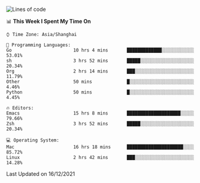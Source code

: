 <!--START_SECTION:waka-->
![Lines of code](https://img.shields.io/badge/From%20Hello%20World%20I%27ve%20Written-22%20Thousand%20lines%20of%20code-blue)

📊 **This Week I Spent My Time On** 

```text
⌚︎ Time Zone: Asia/Shanghai

💬 Programming Languages: 
Go                       10 hrs 4 mins       █████████████░░░░░░░░░░░░   53.01% 
sh                       3 hrs 52 mins       █████░░░░░░░░░░░░░░░░░░░░   20.34% 
Org                      2 hrs 14 mins       ███░░░░░░░░░░░░░░░░░░░░░░   11.79% 
Other                    50 mins             █░░░░░░░░░░░░░░░░░░░░░░░░   4.46% 
Python                   50 mins             █░░░░░░░░░░░░░░░░░░░░░░░░   4.45%

🔥 Editors: 
Emacs                    15 hrs 8 mins       ████████████████████░░░░░   79.66% 
Zsh                      3 hrs 52 mins       █████░░░░░░░░░░░░░░░░░░░░   20.34%

💻 Operating System: 
Mac                      16 hrs 18 mins      █████████████████████░░░░   85.72% 
Linux                    2 hrs 42 mins       ███░░░░░░░░░░░░░░░░░░░░░░   14.28%

```


 Last Updated on 16/12/2021
<!--END_SECTION:waka-->
